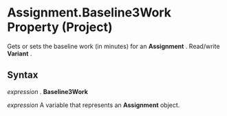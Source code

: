 
# Assignment.Baseline3Work Property (Project)

Gets or sets the baseline work (in minutes) for an  **Assignment** . Read/write **Variant** .


## Syntax

 _expression_ . **Baseline3Work**

 _expression_ A variable that represents an **Assignment** object.

